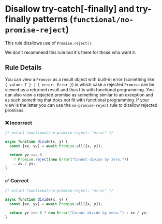 # Disallow try-catch[-finally] and try-finally patterns (`functional/no-promise-reject`)

<!-- end auto-generated rule header -->

This rule disallows use of `Promise.reject()`.

We don't recommend this rule but it's there for those who want it.

## Rule Details

You can view a `Promise` as a result object with built-in error (something like `{ value: T } | { error: Error }`) in which case a rejected `Promise` can be viewed as a returned result and thus fits with functional programming.
You can also view a rejected promise as something similar to an exception and as such something that does not fit with functional programming.
If your view is the latter you can use the `no-promise-reject` rule to disallow rejected promises.

### ❌ Incorrect

<!-- eslint-skip -->

```js
/* eslint functional/no-promise-reject: "error" */

async function divide(x, y) {
  const [xv, yv] = await Promise.all([x, y]);

  return yv === 0
    ? Promise.reject(new Error("Cannot divide by zero."))
    : xv / yv;
}
```

### ✅ Correct

```js
/* eslint functional/no-promise-reject: "error" */

async function divide(x, y) {
  const [xv, yv] = await Promise.all([x, y]);

  return yv === 0 ? new Error("Cannot divide by zero.") : xv / yv;
}
```
